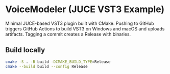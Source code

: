 # VoiceModeler (JUCE VST3 Example)

Minimal JUCE-based VST3 plugin built with CMake.
Pushing to GitHub triggers GitHub Actions to build VST3 on Windows and macOS and uploads artifacts.
Tagging a commit creates a Release with binaries.

## Build locally
```bash
cmake -S . -B build -DCMAKE_BUILD_TYPE=Release
cmake --build build --config Release
